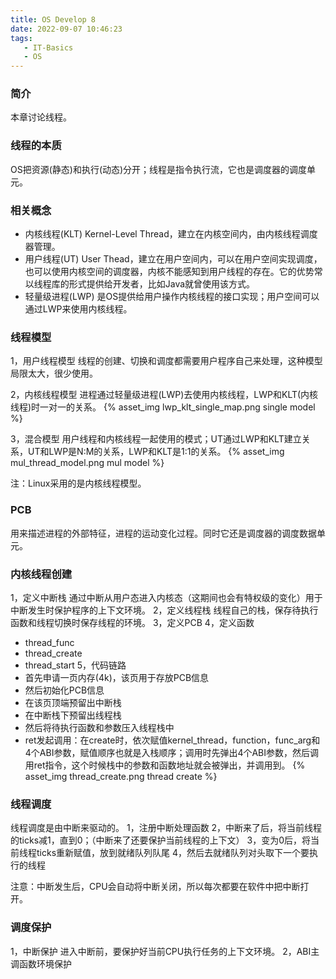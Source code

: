 ```yaml
---
title: OS Develop 8
date: 2022-09-07 10:46:23
tags:
   - IT-Basics
   - OS
---
```


### 简介
本章讨论线程。


### 线程的本质
OS把资源(静态)和执行(动态)分开；线程是指令执行流，它也是调度器的调度单元。

### 相关概念
- 内核线程(KLT)
	Kernel-Level Thread，建立在内核空间内，由内核线程调度器管理。
- 用户线程(UT)
	User Thead，建立在用户空间内，可以在用户空间实现调度，也可以使用内核空间的调度器，内核不能感知到用户线程的存在。它的优势常以线程库的形式提供给开发者，比如Java就曾使用该方式。
- 轻量级进程(LWP)
	是OS提供给用户操作内核线程的接口实现；用户空间可以通过LWP来使用内核线程。

### 线程模型
1，用户线程模型
线程的创建、切换和调度都需要用户程序自己来处理，这种模型局限太大，很少使用。

2，内核线程模型
进程通过轻量级进程(LWP)去使用内核线程，LWP和KLT(内核线程)时一对一的关系。
{% asset_img lwp_klt_single_map.png single model %}

3，混合模型
用户线程和内核线程一起使用的模式；UT通过LWP和KLT建立关系，UT和LWP是N\:M的关系，LWP和KLT是1\:1的关系。
{% asset_img mul_thread_model.png mul model %}

注：Linux采用的是内核线程模型。

### PCB
用来描述进程的外部特征，进程的运动变化过程。同时它还是调度器的调度数据单元。

### 内核线程创建
1，定义中断栈
通过中断从用户态进入内核态（这期间也会有特权级的变化）用于中断发生时保护程序的上下文环境。
2，定义线程栈
线程自己的栈，保存待执行函数和线程切换时保存线程的环境。
3，定义PCB
4，定义函数
- thread_func
- thread_create
- thread_start
5，代码链路
- 首先申请一页内存(4k)，该页用于存放PCB信息
- 然后初始化PCB信息
- 在该页顶端预留出中断栈
- 在中断栈下预留出线程栈
- 然后将待执行函数和参数压入线程栈中
- ret发起调用：在create时，依次赋值kernel_thread，function，func_arg和4个ABI参数，赋值顺序也就是入栈顺序；调用时先弹出4个ABI参数，然后调用ret指令，这个时候栈中的参数和函数地址就会被弹出，并调用到。
{% asset_img thread_create.png thread create %}

### 线程调度
线程调度是由中断来驱动的。
1，注册中断处理函数
2，中断来了后，将当前线程的ticks减1，直到0；（中断来了还要保护当前线程的上下文）
3，变为0后，将当前线程ticks重新赋值，放到就绪队列队尾
4，然后去就绪队列对头取下一个要执行的线程

注意：中断发生后，CPU会自动将中断关闭，所以每次都要在软件中把中断打开。

### 调度保护
1，中断保护
进入中断前，要保护好当前CPU执行任务的上下文环境。
2，ABI主调函数环境保护

